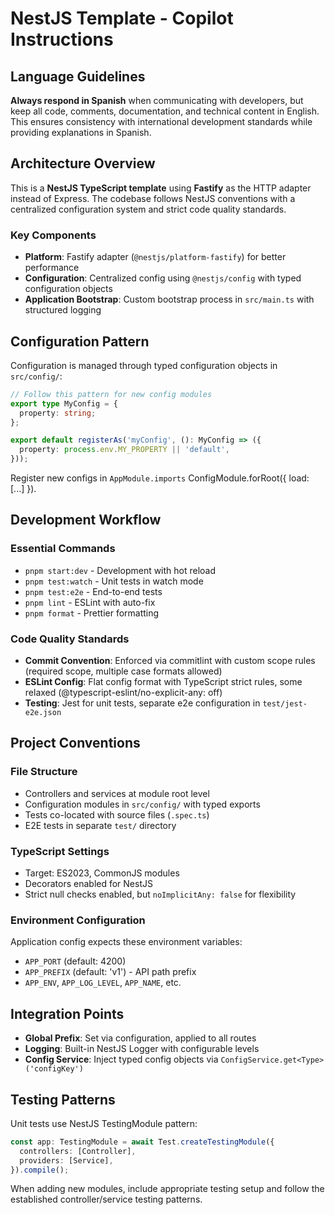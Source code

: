 # NestJS Template - Copilot Instructions

## Language Guidelines

**Always respond in Spanish** when communicating with developers, but keep all code, comments, documentation, and technical content in English. This ensures consistency with international development standards while providing explanations in Spanish.

## Architecture Overview

This is a **NestJS TypeScript template** using **Fastify** as the HTTP adapter instead of Express. The codebase follows NestJS conventions with a centralized configuration system and strict code quality standards.

### Key Components

- **Platform**: Fastify adapter (`@nestjs/platform-fastify`) for better performance
- **Configuration**: Centralized config using `@nestjs/config` with typed configuration objects
- **Application Bootstrap**: Custom bootstrap process in `src/main.ts` with structured logging

## Configuration Pattern

Configuration is managed through typed configuration objects in `src/config/`:

```typescript
// Follow this pattern for new config modules
export type MyConfig = {
  property: string;
};

export default registerAs('myConfig', (): MyConfig => ({
  property: process.env.MY_PROPERTY || 'default',
}));
```

Register new configs in `AppModule.imports` ConfigModule.forRoot({ load: [...] }).

## Development Workflow

### Essential Commands
- `pnpm start:dev` - Development with hot reload
- `pnpm test:watch` - Unit tests in watch mode  
- `pnpm test:e2e` - End-to-end tests
- `pnpm lint` - ESLint with auto-fix
- `pnpm format` - Prettier formatting

### Code Quality Standards
- **Commit Convention**: Enforced via commitlint with custom scope rules (required scope, multiple case formats allowed)
- **ESLint Config**: Flat config format with TypeScript strict rules, some relaxed (@typescript-eslint/no-explicit-any: off)
- **Testing**: Jest for unit tests, separate e2e configuration in `test/jest-e2e.json`

## Project Conventions

### File Structure
- Controllers and services at module root level
- Configuration modules in `src/config/` with typed exports
- Tests co-located with source files (`.spec.ts`)
- E2E tests in separate `test/` directory

### TypeScript Settings
- Target: ES2023, CommonJS modules
- Decorators enabled for NestJS
- Strict null checks enabled, but `noImplicitAny: false` for flexibility

### Environment Configuration
Application config expects these environment variables:
- `APP_PORT` (default: 4200)
- `APP_PREFIX` (default: 'v1') - API path prefix
- `APP_ENV`, `APP_LOG_LEVEL`, `APP_NAME`, etc.

## Integration Points

- **Global Prefix**: Set via configuration, applied to all routes
- **Logging**: Built-in NestJS Logger with configurable levels
- **Config Service**: Inject typed config objects via `ConfigService.get<Type>('configKey')`

## Testing Patterns

Unit tests use NestJS TestingModule pattern:
```typescript
const app: TestingModule = await Test.createTestingModule({
  controllers: [Controller],
  providers: [Service],
}).compile();
```

When adding new modules, include appropriate testing setup and follow the established controller/service testing patterns.
